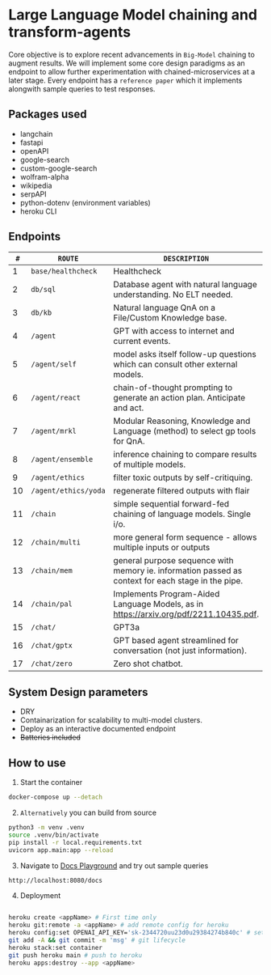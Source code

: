 # Large Language Model chaining and transform-agents

Core objective is to explore recent advancements in `Big-Model` chaining to augment results. We will implement some core design paradigms as an endpoint to allow further experimentation with chained-microservices at a later stage. Every endpoint has a `reference paper` which it implements alongwith sample queries to test responses.

## Packages used

- langchain
- fastapi
- openAPI
- google-search
- custom-google-search
- wolfram-alpha
- wikipedia
- serpAPI
- python-dotenv (environment variables)
- heroku CLI

## Endpoints

| `#` | `ROUTE`              | `DESCRIPTION`                                                                                      |
| --- | -------------------- | -------------------------------------------------------------------------------------------------- |
| 1   | `base/healthcheck`   | Healthcheck                                                                                        |
| 2   | `db/sql`             | Database agent with natural language understanding. No ELT needed.                                 |
| 3   | `db/kb`              | Natural language QnA on a File/Custom Knowledge base.                                              |
| 4   | `/agent`             | GPT with access to internet and current events.                                                    |
| 5   | `/agent/self`        | model asks itself follow-up questions which can consult other external models.                     |
| 6   | `/agent/react`       | chain-of-thought prompting to generate an action plan. Anticipate and act.                         |
| 7   | `/agent/mrkl`        | Modular Reasoning, Knowledge and Language (method) to select gp tools for QnA.                     |
| 8   | `/agent/ensemble`    | inference chaining to compare results of multiple models.                                          |
| 9   | `/agent/ethics`      | filter toxic outputs by self-critiquing.                                                           |
| 10  | `/agent/ethics/yoda` | regenerate filtered outputs with flair                                                             |
| 11  | `/chain`             | simple sequential forward-fed chaining of language models. Single i/o.                             |
| 12  | `/chain/multi`       | more general form sequence - allows multiple inputs or outputs                                     |
| 13  | `/chain/mem`         | general purpose sequence with memory ie. information passed as context for each stage in the pipe. |
| 14  | `/chain/pal`         | Implements Program-Aided Language Models, as in https://arxiv.org/pdf/2211.10435.pdf.              |
| 15  | `/chat/`             | GPT3a                                                                                              |
| 16  | `/chat/gptx`         | GPT based agent streamlined for conversation (not just information).                               |
| 17  | `/chat/zero`         | Zero shot chatbot.                                                                                 |

## System Design parameters

- DRY
- Containarization for scalability to multi-model clusters.
- Deploy as an interactive documented endpoint
- ~~Batteries included~~

## How to use

1. Start the container

```sh
docker-compose up --detach
```

2. `Alternatively` you can build from source

```sh
python3 -m venv .venv
source .venv/bin/activate
pip install -r local.requirements.txt
uvicorn app.main:app --reload
```

3. Navigate to [Docs Playground](http://localhost:8080/docs) and try out sample queries

```sh
http://localhost:8080/docs
```

4. Deployment

```sh

heroku create <appName> # First time only
heroku git:remote -a <appName> # add remote config for heroku
heroku config:set OPENAI_API_KEY='sk-2344720uu23d0u29384274b840c' # set environment variables
git add -A && git commit -m 'msg' # git lifecycle
heroku stack:set container
git push heroku main # push to heroku
heroku apps:destroy --app <appName>

```
